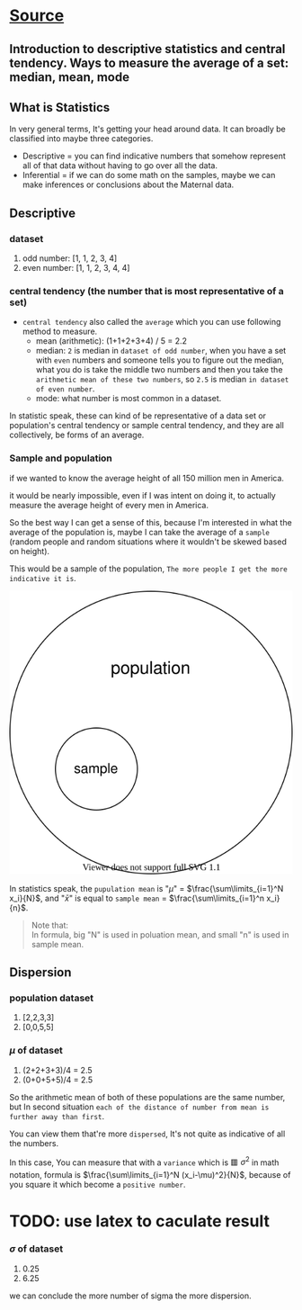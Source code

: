 # [Source](https://www.youtube.com/watch?v=uhxtUt_-GyM&list=PL1328115D3D8A2566&ab_channel=KhanAcademy)

## Introduction to descriptive statistics and central tendency. Ways to measure the average of a set: median, mean, mode

## What is Statistics
In very general terms, It's getting your head around data.
It can broadly be classified into maybe three categories.
- Descriptive = you can find indicative numbers that somehow represent all of that data without having to go over all the data.
- Inferential = if we can do some math on the samples, maybe we can make inferences or conclusions about the Maternal data.

## Descriptive
### dataset
1. odd number: [1, 1, 2, 3, 4]
2. even number: [1, 1, 2, 3, 4, 4]
### central tendency (the number that is most representative of a set)
- `central tendency` also called the `average` which you can use following method to measure.
    - mean (arithmetic): (1+1+2+3+4) / 5 = 2.2
    - median: `2` is median in `dataset of odd number`, when you have a set with `even` numbers and someone tells you to figure out the median, what you do is take the middle two numbers and then you take the `arithmetic mean of these two numbers`, so `2.5` is median `in dataset of even number`.
    - mode: what number is most common in a dataset.

In statistic speak, these can kind of be representative of a data set or population's central tendency or sample central tendency, and they are all collectively, be forms of an average.

### Sample and population
if we wanted to know the average height of all 150 million men in America.

it would be nearly impossible, even if I was intent on doing it, to actually measure the average height of every men in America.

So the best way I can get a sense of this, because I'm interested in what the average of the population is, maybe I can take the average of a `sample` (random people and random situations where it wouldn't be skewed based on height).

This would be a sample of the population, `The more people I get the more indicative it is`.

![sample_population](./sample_population.drawio.svg)

In statistics speak, the `pupulation mean` is "$\mu$" = $\frac{\sum\limits_{i=1}^N x_i}{N}$, and "$\bar{x}$" is equal to `sample mean` = $\frac{\sum\limits_{i=1}^n x_i}{n}$.

> Note that:\
In formula, big "N" is used in poluation mean, and small "n" is used in sample mean.

## Dispersion
### population dataset
1. [2,2,3,3]
2. [0,0,5,5]
### $\mu$ of dataset
1. (2+2+3+3)/4 = 2.5
2. (0+0+5+5)/4 = 2.5

So the arithmetic mean of both of these populations are the same number, but In second situation `each of the distance of number from mean is further away than first`.

You can view them that're more `dispersed`, It's not quite as indicative of all the numbers.

In this case, You can measure that with a `variance` which is 🟥 $\sigma^2$ in math notation, formula is $\frac{\sum\limits_{i=1}^N (x_i-\mu)^2}{N}$, because of you square it which become a `positive number`.

# TODO: use latex to caculate result
### $\sigma$ of dataset
1. 0.25
2. 6.25

we can conclude the more number of sigma the more dispersion.